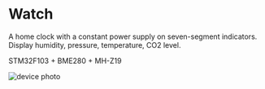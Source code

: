 # Watch

A home clock with a constant power supply on seven-segment indicators.
Display humidity, pressure, temperature, CO2 level.

STM32F103 + BME280 + MH-Z19

![device photo](https://github.com/xamitest/watch/view.jpg)